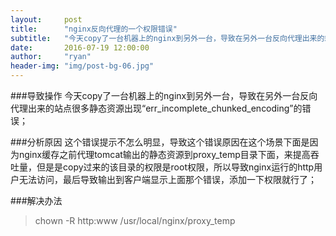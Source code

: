 ```yaml
---
layout:     post
title:      "nginx反向代理的一个权限错误"
subtitle:   "今天copy了一台机器上的nginx到另外一台，导致在另外一台反向代理出来的站点很多静态资源出现“err_incomplete_chunked_encoding”的错误；"
date:       2016-07-19 12:00:00
author:     "ryan"
header-img: "img/post-bg-06.jpg"
---
```



###导致操作
今天copy了一台机器上的nginx到另外一台，导致在另外一台反向代理出来的站点很多静态资源出现“err_incomplete_chunked_encoding”的错误；

###分析原因
这个错误提示不怎么明显，导致这个错误原因在这个场景下面是因为nginx缓存之前代理tomcat输出的静态资源到proxy_temp目录下面，来提高吞吐量，但是是copy过来的该目录的权限是root权限，所以导致nginx运行的http用户无法访问，最后导致输出到客户端显示上面那个错误，添加一下权限就行了；

###解决办法
>chown -R http:www /usr/local/nginx/proxy_temp
